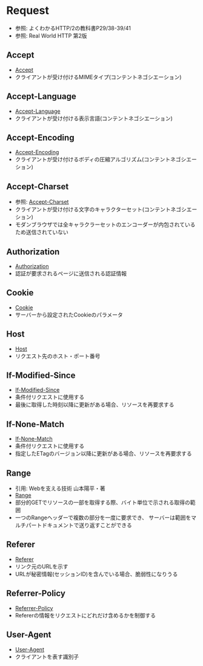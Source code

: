 # Request
- 参照: よくわかるHTTP/2の教科書P29/38-39/41
- 参照: Real World HTTP 第2版

## Accept
- [Accept](https://developer.mozilla.org/ja/docs/Web/HTTP/Headers/Accept)
- クライアントが受け付けるMIMEタイプ(コンテントネゴシエーション)

## Accept-Language
- [Accept-Language](https://developer.mozilla.org/ja/docs/Web/HTTP/Headers/Accept-Language)
- クライアントが受け付ける表示言語(コンテントネゴシエーション)

## Accept-Encoding
- [Accept-Encoding](https://developer.mozilla.org/ja/docs/Web/HTTP/Headers/Accept-Encoding)
- クライアントが受け付けるボディの圧縮アルゴリズム(コンテントネゴシエーション)

## Accept-Charset
- 参照: [Accept-Charset](https://developer.mozilla.org/ja/docs/Web/HTTP/Headers/Accept-Charset)
- クライアントが受け付ける文字のキャラクターセット(コンテントネゴシエーション)
- モダンブラウザでは全キャラクラーセットのエンコーダーが内包されているため送信されていない

## Authorization
- [Authorization](https://developer.mozilla.org/ja/docs/Web/HTTP/Headers/Authorization)
- 認証が要求されるページに送信される認証情報

## Cookie
- [Cookie](https://developer.mozilla.org/ja/docs/Web/HTTP/Headers/Cookie)
- サーバーから設定されたCookieのパラメータ

## Host
- [Host](https://developer.mozilla.org/ja/docs/Web/HTTP/Headers/Host)
- リクエスト先のホスト・ポート番号

## If-Modified-Since
- [If-Modified-Since](https://developer.mozilla.org/ja/docs/Web/HTTP/Headers/If-Modified-Since)
- 条件付リクエストに使用する
- 最後に取得した時刻以降に更新がある場合、リソースを再要求する

## If-None-Match
- [If-None-Match](https://developer.mozilla.org/ja/docs/Web/HTTP/Headers/If-None-Match)
- 条件付リクエストに使用する
- 指定したETagのバージョン以降に更新がある場合、リソースを再要求する

## Range
- 引用: Webを支える技術 山本陽平・著
- [Range](https://developer.mozilla.org/ja/docs/Web/HTTP/Headers/Range)
- 部分的GETでリソースの一部を取得する際、バイト単位で示される取得の範囲
- 一つのRangeヘッダーで複数の部分を一度に要求でき、
  サーバーは範囲をマルチパートドキュメントで送り返すことができる

## Referer
- [Referer](https://developer.mozilla.org/ja/docs/Web/HTTP/Headers/Referer)
- リンク元のURLを示す
- URLが秘密情報(セッションID)を含んでいる場合、脆弱性になりうる

## Referrer-Policy
- [Referrer-Policy](https://developer.mozilla.org/ja/docs/Web/HTTP/Headers/Referrer-Policy)
- Refererの情報をリクエストにどれだけ含めるかを制御する

## User-Agent
- [User-Agent](https://developer.mozilla.org/ja/docs/Web/HTTP/Headers/User-Agent)
- クライアントを表す識別子
